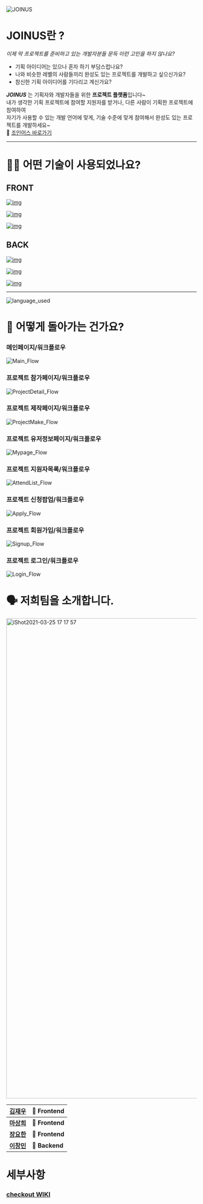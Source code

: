 ![JOINUS](https://user-images.githubusercontent.com/8604840/111570496-58fbee00-87e8-11eb-9c8f-38422fb54d73.png)

# JOINUS란 ?

_이제 막 프로젝트를 준비하고 있는 개발자분들 문득 이런 고민을 하지 않나요?_

- 기획 아이디어는 있으나 혼자 하기 부담스럽나요?
- 나와 비슷한 레벨의 사람들끼리 완성도 있는 프로젝트를 개발하고 싶으신가요?
- 참신한 기획 아이디어를 기다리고 계신가요?

**_JOINUS_** 는 기획자와 개발자들을 위한 **프로젝트 플랫폼**입니다~  
내가 생각한 기획 프로젝트에 참여할 지원자를 받거나, 다른 사람이 기획한 프로젝트에 참여하여  
자기가 사용할 수 있는 개발 언어에 맞게, 기술 수준에 맞게 참여해서 완성도 있는 프로젝트를 개발하세요~  
🔗 [조인어스 바로가기](https://joinus.colorfilter.cloud)

---

# 🕵🏼 어떤 기술이 사용되었나요?

## FRONT

[![img](https://camo.githubusercontent.com/e5f355fd197b85ae9dfb3bdd074e60b645c0798afdd48a1586fba6da1a09ecfd/68747470733a2f2f696d672e736869656c64732e696f2f62616467652f46524f4e542d52656163742d3631444146423f7374796c653d666f722d7468652d6261646765266c6f676f3d5265616374)](https://camo.githubusercontent.com/e5f355fd197b85ae9dfb3bdd074e60b645c0798afdd48a1586fba6da1a09ecfd/68747470733a2f2f696d672e736869656c64732e696f2f62616467652f46524f4e542d52656163742d3631444146423f7374796c653d666f722d7468652d6261646765266c6f676f3d5265616374)

[![img](https://camo.githubusercontent.com/c56a1e48575718b1d652b755246c996ed119d4790d4cb3edbd4fae64dcfde2a5/68747470733a2f2f696d672e736869656c64732e696f2f62616467652f66726f6e74656e642d52656163745f486f6f6b732d3033396265353f7374796c653d666f722d7468652d6261646765266c6f676f3d7265616374)](https://camo.githubusercontent.com/c56a1e48575718b1d652b755246c996ed119d4790d4cb3edbd4fae64dcfde2a5/68747470733a2f2f696d672e736869656c64732e696f2f62616467652f66726f6e74656e642d52656163745f486f6f6b732d3033396265353f7374796c653d666f722d7468652d6261646765266c6f676f3d7265616374)

[![img](https://camo.githubusercontent.com/113beabc46ba6ff19d49ed98bbbc248bf3ad0c2bede04b10ae9e4f26d0ee29dc/68747470733a2f2f696d672e736869656c64732e696f2f62616467652f46524f4e542d52656475782d3736344142433f7374796c653d666f722d7468652d6261646765266c6f676f3d5265647578)](https://camo.githubusercontent.com/113beabc46ba6ff19d49ed98bbbc248bf3ad0c2bede04b10ae9e4f26d0ee29dc/68747470733a2f2f696d672e736869656c64732e696f2f62616467652f46524f4e542d52656475782d3736344142433f7374796c653d666f722d7468652d6261646765266c6f676f3d5265647578)

## BACK

[![img](https://camo.githubusercontent.com/12cf79ba8f806f40cc3098cc3eedec7fb2d75fdd1a1acc18bb5b855ed74028e8/68747470733a2f2f696d672e736869656c64732e696f2f62616467652f6261636b656e642d6e6f64652e6a732d3333386133653f7374796c653d666f722d7468652d6261646765266c6f676f3d6e6f64652e6a73)](https://camo.githubusercontent.com/12cf79ba8f806f40cc3098cc3eedec7fb2d75fdd1a1acc18bb5b855ed74028e8/68747470733a2f2f696d672e736869656c64732e696f2f62616467652f6261636b656e642d6e6f64652e6a732d3333386133653f7374796c653d666f722d7468652d6261646765266c6f676f3d6e6f64652e6a73)

[![img](https://camo.githubusercontent.com/a01509a2876a29cbd75b661ead8612dc4e13aae09b71432a57010ddab4d36c10/68747470733a2f2f696d672e736869656c64732e696f2f62616467652f6261636b656e642d6d7973716c2d3030616363313f7374796c653d666f722d7468652d6261646765266c6f676f3d6d7973716c)](https://camo.githubusercontent.com/a01509a2876a29cbd75b661ead8612dc4e13aae09b71432a57010ddab4d36c10/68747470733a2f2f696d672e736869656c64732e696f2f62616467652f6261636b656e642d6d7973716c2d3030616363313f7374796c653d666f722d7468652d6261646765266c6f676f3d6d7973716c)

[![img](https://camo.githubusercontent.com/617c5cfe9b47cc63b17e9acd9e6ec303e894ba09e9caf253ba21d9a89014df8a/68747470733a2f2f696d672e736869656c64732e696f2f62616467652f4241434b2d457870726573732d3039324532303f7374796c653d666f722d7468652d6261646765)](https://camo.githubusercontent.com/617c5cfe9b47cc63b17e9acd9e6ec303e894ba09e9caf253ba21d9a89014df8a/68747470733a2f2f696d672e736869656c64732e696f2f62616467652f4241434b2d457870726573732d3039324532303f7374796c653d666f722d7468652d6261646765)

---

![language_used](https://user-images.githubusercontent.com/70802487/112434461-f6c26080-8d86-11eb-8350-c6f8a6615c0e.png)

# 🔨 어떻게 돌아가는 건가요?

### 메인페이지/워크플로우

![Main_Flow](https://user-images.githubusercontent.com/70802487/112442390-1f4e5880-8d8f-11eb-959e-0fd260ad9b6b.jpg)

### 프로젝트 참가페이지/워크플로우

![ProjectDetail_Flow](https://user-images.githubusercontent.com/70802487/112442270-02b22080-8d8f-11eb-8cbb-e49d174452c3.jpg)

### 프로젝트 제작페이지/워크플로우

![ProjectMake_Flow](https://user-images.githubusercontent.com/70802487/112442209-f4640480-8d8e-11eb-9ed6-fbf547e6a17a.jpg)

### 프로젝트 유저정보페이지/워크플로우

![Mypage_Flow](https://user-images.githubusercontent.com/70802487/112442329-1067a600-8d8f-11eb-88df-377e92aaddf6.jpg)

### 프로젝트 지원자목록/워크플로우

![AttendList_Flow](https://user-images.githubusercontent.com/70802487/112442461-32f9bf00-8d8f-11eb-8229-a3682d0028b9.jpg)

### 프로젝트 신청팝업/워크플로우

![Apply_Flow](https://user-images.githubusercontent.com/70802487/112442505-3e4cea80-8d8f-11eb-85e0-c64fc32eeaad.jpg)

### 프로젝트 회원가입/워크플로우

![Signup_Flow](https://user-images.githubusercontent.com/70802487/112442157-e57d5200-8d8e-11eb-9d1b-6fcf0098fa06.jpg)

### 프로젝트 로그인/워크플로우

![Login_Flow](https://user-images.githubusercontent.com/70802487/112442434-29705700-8d8f-11eb-8ae3-7747866e06f5.jpg)

# 🗣 저희팀을 소개합니다.

<img width="1266" alt="iShot2021-03-25 17 17 57" src="https://user-images.githubusercontent.com/70802487/112441021-507a5900-8d8e-11eb-8f2b-ee6ae6c5aa1b.png">

| [**김재우**](https://github.com/stepperweb) | **🚩 Frontend** |
| ------------------------------------------- | --------------- |
| [**마상희**](https://github.com/Ma-SangHee) | **🚩 Frontend** |
| [**장요한**](https://github.com/romantech)  | **🚩 Frontend** |
| [**이창민**](https://github.com/G-Ryu)      | **🏁 Backend**  |

# 세부사항

### [checkout WIKI](https://github.com/romantech/JOINUS-client/wiki)
